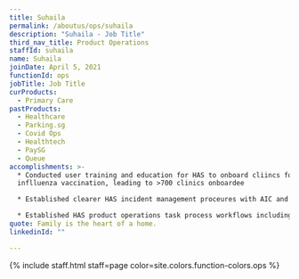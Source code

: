 ```yaml
---
title: Suhaila
permalink: /aboutus/ops/suhaila
description: "Suhaila - Job Title"
third_nav_title: Product Operations
staffId: suhaila
name: Suhaila
joinDate: April 5, 2021
functionId: ops
jobTitle: Job Title
curProducts:
  - Primary Care
pastProducts:
  - Healthcare
  - Parking.sg
  - Covid Ops
  - Healthtech
  - PaySG
  - Queue
accomplishments: >-
  * Conducted user training and education for HAS to onboard cliincs for HPV and
  inflluenza vaccination, leading to >700 clinics onboardee

  * Established clearer HAS incident management proceures with AIC and HPB, leading to a sharp drop in negative clinic user feedback arising from incidents\\

  * Established HAS product operations task process workflows including metric monitoring via Vault, clinic whitelisting, and user support escalation processes
quote: Family is the heart of a home.
linkedinId: ""

---
```


{% include staff.html staff=page color=site.colors.function-colors.ops %}
